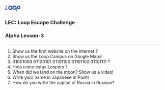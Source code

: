 <img src='loop.png' width='10%'>

### LEC: Loop Escape Challenge
### Alpha Lesson-3
---
1. Show us the first website on the internet ?
2. Show us the Loop Campus on Google Maps!
3. 01001000 01100101 01101100 01101100 01101111 ?
4. Hola como estas Loopers ?
5. When did we land on the moon? Show us a video!
6. Write your name in Japanese in Paint!
7. How do you write the capital of Russia in Russian?